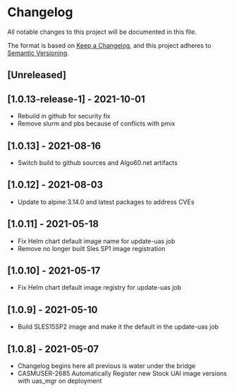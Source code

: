 # Changelog
All notable changes to this project will be documented in this file.

The format is based on [Keep a Changelog](https://keepachangelog.com/en/1.0.0/),
and this project adheres to [Semantic Versioning](https://semver.org/spec/v2.0.0.html).

## [Unreleased]

## [1.0.13-release-1] - 2021-10-01
- Rebuild in github for security fix
- Remove slurm and pbs because of conflicts with pmix

## [1.0.13] - 2021-08-16
- Switch build to github sources and Algo60.net artifacts

## [1.0.12] - 2021-08-03
- Update to alpine:3.14.0 and latest packages to address CVEs

## [1.0.11] - 2021-05-18
- Fix Helm chart default image name for update-uas job
- Remove no longer built Sles SP1 image registration

## [1.0.10] - 2021-05-17
- Fix Helm chart default image registry for update-uas job

## [1.0.9] - 2021-05-10
- Build SLES15SP2 image and make it the default in the update-uas job

## [1.0.8] - 2021-05-07
- Changelog begins here all previous is water under the bridge
- CASMUSER-2685 Automatically Register new Stock UAI image versions with uas_mgr on deployment
